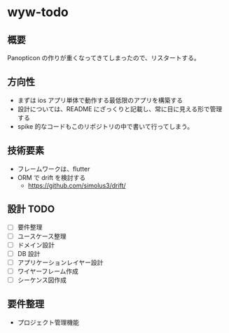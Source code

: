 # wyw-todo

## 概要

Panopticon の作りが重くなってきてしまったので、リスタートする。

## 方向性

- まずは ios アプリ単体で動作する最低限のアプリを構築する
- 設計については、README にざっくりと記載し、常に目に見える形で管理する
- spike 的なコードもこのリポジトリの中で書いて行ってしまう。

## 技術要素

- フレームワークは、flutter
- ORM で drift を検討する
  - https://github.com/simolus3/drift/

## 設計 TODO

- [ ] 要件整理
- [ ] ユースケース整理
- [ ] ドメイン設計
- [ ] DB 設計
- [ ] アプリケーションレイヤー設計
- [ ] ワイヤーフレーム作成
- [ ] シーケンス図作成

## 要件整理

- プロジェクト管理機能
